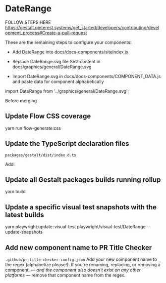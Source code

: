 # DateRange

FOLLOW STEPS HERE
https://gestalt.pinterest.systems/get_started/developers/contributing/development_process#Create-a-pull-request

These are the remaining steps to configure your components:

- Add DateRange into docs/docs-components/siteIndex.js

- Replace DateRange.svg file SVG content in docs/graphics/general/DateRange.svg

- Import DateRange.svg in docs/docs-components/COMPONENT_DATA.js and paste data for component alphabetically

import DateRange from '../graphics/general/DateRange.svg';

Before merging

## Update Flow CSS coverage

yarn run flow-generate:css

## Update the TypeScript declaration files

`packages/gestalt/dist/index.d.ts`

Add:

## Update all Gestalt packages builds running rollup

yarn build

## Update a specific visual test snapshots with the latest builds

yarn playwright:update-visual-test playwright/visual-test/DateRange --update-snapshots

## Add new component name to PR Title Checker

`.github/pr-title-checker-config.json`
Add your new component name to the regex (alphabetize please!). If you're renaming, replacing, or removing a component, — _and the component also doesn't exist on any other platforms_ — remove that component name from the regex.
